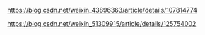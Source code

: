 https://blog.csdn.net/weixin_43896363/article/details/107814774

https://blog.csdn.net/weixin_51309915/article/details/125754002